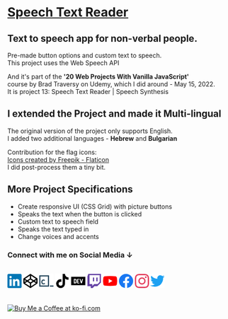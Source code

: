 <h1><a href="https://esteecodes.github.io/Speech-Text-Reader/" target="_blank">Speech Text Reader</a></h1>

<h2>Text to speech app for non-verbal people.</h2> <p>Pre-made button options and custom text to speech. <br> This project uses the Web Speech API</p>

<p>And it's part of the <strong>'20 Web Projects With Vanilla JavaScript'</strong><br>
course by Brad Traversy on Udemy, which I did around - May 15, 2022.<br>
It is project 13: Speech Text Reader | Speech Synthesis</p>

<h2>I extended the Project and made it Multi-lingual</h2>

<p>The original version of the project only supports English.<br> I added two additional languages - <strong>Hebrew</strong> and <strong>Bulgarian</strong></p>

<p>Contribution for the flag icons:<br>
<a href="https://www.flaticon.com/packs/countrys-flags" title="united-states icons">Icons created by Freepik - Flaticon</a>
<br> I did post-process them a tiny bit.</p>

<h2>More Project Specifications</h3>

- Create responsive UI (CSS Grid) with picture buttons
- Speaks the text when the button is clicked
- Custom text to speech field
- Speaks the text typed in
- Change voices and accents

<h3>Connect with me on Social Media ↓</h3>
<br/>
<a href="https://www.linkedin.com/in/esteecodes/" target="_blank"><img src="https://github.com/esteecodes/icons/blob/main/icomoon/PNG/linkedin.png?raw=true"></a>
<a href="https://codepen.io/esteecodes" target="_blank"><img src="https://github.com/esteecodes/icons/blob/main/icomoon/PNG/codepen.png?raw=true"></a>
<a href="https://www.codecademy.com/profiles/esteecodes" target="_blank"><img src="https://github.com/esteecodes/icons/blob/main/icomoon/PNG/codecademy.png?raw=true"></a>
<a href="https://www.tiktok.com/@esteecodes" target="_blank"><img src="https://github.com/esteecodes/icons/blob/main/icomoon/PNG/tiktok.png?raw=true"></a>
<a href="https://dev.to/esteecodes" target="_blank"><img src="https://github.com/esteecodes/icons/blob/main/icomoon/PNG/dev-dot-to.png?raw=true"></a>
<a href="https://www.twitch.tv/esteecodes" target="_blanc"><img src="https://github.com/esteecodes/icons/blob/main/icomoon/PNG/twitch.png?raw=true"></a>
<a href="https://www.youtube.com/c/EsteeCodes" target="_blank"><img src="https://github.com/esteecodes/icons/blob/main/icomoon/PNG/youtube.png?raw=true"></a>
<a href="https://www.facebook.com/esteecodes" target="_blank"><img src="https://github.com/esteecodes/icons/blob/main/icomoon/PNG/facebook.png?raw=true"></a>
<a href="https://www.instagram.com/esteecodes/" target="_blank"><img src="https://github.com/esteecodes/icons/blob/main/icomoon/PNG/instagram.png?raw=true"></a>
<a href="https://twitter.com/esteecodes" target="_blank"><img src="https://github.com/esteecodes/icons/blob/main/icomoon/PNG/twitter.png?raw=true"></a>
<br><br><br>
<a href='https://ko-fi.com/esteecodes' target='_blank'><img height='36' style='border:0px;height:36px;' src='https://cdn.ko-fi.com/cdn/kofi2.png?v=3' border='0' alt='Buy Me a Coffee at ko-fi.com' /></a>
